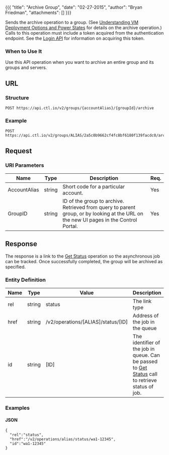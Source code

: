 {{{
  "title": "Archive Group",
  "date": "02-27-2015",
  "author": "Bryan Friedman",
  "attachments": []
}}}

Sends the archive operation to a group. (See [Understanding VM Deployment Options and Power States](http://www.ctl.io/knowledge-base/servers/understanding-vm-deployment-options-and-power-states/#archive) for details on the archive operation.) Calls to this operation must include a token acquired from the authentication endpoint. See the [Login API](../Authentication/login.md) for information on acquiring this token.


### When to Use It

Use this API operation when you want to archive an entire group and its groups and servers.

## URL

### Structure

    POST https://api.ctl.io/v2/groups/{accountAlias}/{groupId}/archive

### Example

    POST https://api.ctl.io/v2/groups/ALIAS/2a5c0b9662cf4fc8bf6180f139facdc0/archive

## Request

### URI Parameters

| Name | Type | Description | Req. |
| --- | --- | --- | --- |
| AccountAlias | string | Short code for a particular account. | Yes |
| GroupID | string | ID of the group to archive. Retrieved from query to parent group, or by looking at the URL on the new UI pages in the Control Portal. | Yes |

## Response

The response is a link to the [Get Status](../Queue/get-status.md) operation so the asynchronous job can be tracked. Once successfully completed, the group will be archived as specified.

### Entity Definition

| Name | Type | Value | Description |
| --- | --- | --- | --- |
| rel | string | status | The link type |
| href | string | /v2/operations/[ALIAS]/status/[ID]|Address of the job in the queue |
| id | string | [ID]|The identifier of the job in queue. Can be passed to [Get Status](../Queue/get-status.md) call to retrieve status of job. |

### Examples

#### JSON

    {
      "rel":"status",
      "href":"/v2/operations/alias/status/wa1-12345",
      "id":"wa1-12345"
    }
